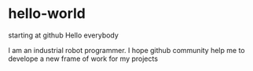 # hello-world
starting at github
Hello everybody

I am an industrial robot programmer. I hope github community help me to develope
a new frame of work for my projects
